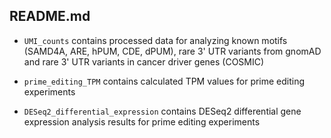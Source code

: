 ## README.md

- `UMI_counts` contains processed data for analyzing known motifs (SAMD4A, ARE, hPUM, CDE, dPUM), rare 3' UTR variants from gnomAD and rare 3' UTR variants in cancer driver genes (COSMIC)

- `prime_editing_TPM` contains calculated TPM values for prime editing experiments

- `DESeq2_differential_expression` contains DESeq2 differential gene expression analysis results for prime editing experiments
